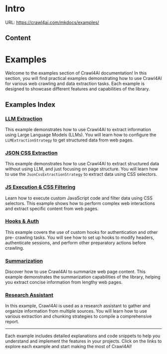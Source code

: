 # Intro

URL: https://crawl4ai.com/mkdocs/examples/

## Content

# Examples

Welcome to the examples section of Crawl4AI documentation! In this section,
you will find practical examples demonstrating how to use Crawl4AI for various
web crawling and data extraction tasks. Each example is designed to showcase
different features and capabilities of the library.

## Examples Index

### [LLM Extraction](llm_extraction/)

This example demonstrates how to use Crawl4AI to extract information using
Large Language Models (LLMs). You will learn how to configure the
`LLMExtractionStrategy` to get structured data from web pages.

### [JSON CSS Extraction](json_css_extraction/)

This example demonstrates how to use Crawl4AI to extract structured data
without using LLM, and just focusing on page structure. You will learn how to
use the `JsonCssExtractionStrategy` to extract data using CSS selectors.

### [JS Execution & CSS Filtering](js_execution_css_filtering/)

Learn how to execute custom JavaScript code and filter data using CSS
selectors. This example shows how to perform complex web interactions and
extract specific content from web pages.

### [Hooks & Auth](hooks_auth/)

This example covers the use of custom hooks for authentication and other pre-
crawling tasks. You will see how to set up hooks to modify headers,
authenticate sessions, and perform other preparatory actions before crawling.

### [Summarization](summarization/)

Discover how to use Crawl4AI to summarize web page content. This example
demonstrates the summarization capabilities of the library, helping you
extract concise information from lengthy web pages.

### [Research Assistant](research_assistant/)

In this example, Crawl4AI is used as a research assistant to gather and
organize information from multiple sources. You will learn how to use various
extraction and chunking strategies to compile a comprehensive report.

* * *

Each example includes detailed explanations and code snippets to help you
understand and implement the features in your projects. Click on the links to
explore each example and start making the most of Crawl4AI!

